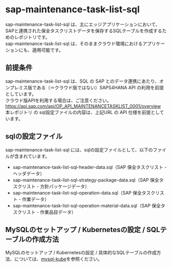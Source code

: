 # sap-maintenance-task-list-sql

sap-maintenance-task-list-sql は、主にエッジアプリケーションにおいて、SAPと連携された保全タスクリストデータを保存するSQLテーブルを作成するためのレポジトリです。    
sap-maintenance-task-list-sql は、そのままクラウド環境におけるアプリケーションにも、適用可能です。    

## 前提条件  
sap-maintenance-task-list-sql は、SQL の SAP とのデータ連携にあたり、オンプレミス版である（＝クラウド版ではない）SAPS4HANA API の利用を前提としています。    
クラウド版APIを利用する場合は、ご注意ください。  
https://api.sap.com/api/OP_API_MAINTENANCETASKLIST_0001/overview     
本レポジトリ の sql設定ファイルの内容は、上記URL の API 仕様を前提としています。    

## sqlの設定ファイル

sap-maintenance-task-list-sql には、sqlの設定ファイルとして、以下のファイルが含まれています。    

* sap-maintenance-task-list-sql-header-data.sql（SAP 保全タスクリスト - ヘッダデータ）
* sap-maintenance-task-list-sql-strategy-package-data.sql（SAP 保全タスクリスト - 方針パッケージデータ）
* sap-maintenance-task-list-sql-operation-data.sql（SAP 保全タスクリスト - 作業データ）  
* sap-maintenance-task-list-sql-operation-material-data.sql（SAP 保全タスクリスト - 作業品目データ）  

## MySQLのセットアップ / Kubernetesの設定 / SQLテーブルの作成方法

MySQLのセットアップ / Kubernetesの設定 / 具体的なSQLテーブルの作成方法、については、[mysql-kube](https://github.com/latonaio/mysql-kube)を参照ください。  